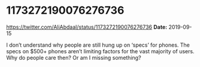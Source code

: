 # 1173272190076276736
https://twitter.com/AliAbdaal/status/1173272190076276736
**Date:** 2019-09-15

I don’t understand why people are still hung up on ‘specs’ for phones. The specs on $500+ phones aren’t limiting factors for the vast majority of users. Why do people care then? Or am I missing something?
